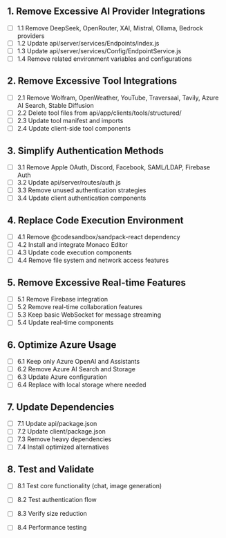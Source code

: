 ## 1. Remove Excessive AI Provider Integrations
- [ ] 1.1 Remove DeepSeek, OpenRouter, XAI, Mistral, Ollama, Bedrock providers
- [ ] 1.2 Update api/server/services/Endpoints/index.js
- [ ] 1.3 Update api/server/services/Config/EndpointService.js
- [ ] 1.4 Remove related environment variables and configurations

## 2. Remove Excessive Tool Integrations
- [ ] 2.1 Remove Wolfram, OpenWeather, YouTube, Traversaal, Tavily, Azure AI Search, Stable Diffusion
- [ ] 2.2 Delete tool files from api/app/clients/tools/structured/
- [ ] 2.3 Update tool manifest and imports
- [ ] 2.4 Update client-side tool components

## 3. Simplify Authentication Methods
- [ ] 3.1 Remove Apple OAuth, Discord, Facebook, SAML/LDAP, Firebase Auth
- [ ] 3.2 Update api/server/routes/auth.js
- [ ] 3.3 Remove unused authentication strategies
- [ ] 3.4 Update client authentication components

## 4. Replace Code Execution Environment
- [ ] 4.1 Remove @codesandbox/sandpack-react dependency
- [ ] 4.2 Install and integrate Monaco Editor
- [ ] 4.3 Update code execution components
- [ ] 4.4 Remove file system and network access features

## 5. Remove Excessive Real-time Features
- [ ] 5.1 Remove Firebase integration
- [ ] 5.2 Remove real-time collaboration features
- [ ] 5.3 Keep basic WebSocket for message streaming
- [ ] 5.4 Update real-time components

## 6. Optimize Azure Usage
- [ ] 6.1 Keep only Azure OpenAI and Assistants
- [ ] 6.2 Remove Azure AI Search and Storage
- [ ] 6.3 Update Azure configuration
- [ ] 6.4 Replace with local storage where needed

## 7. Update Dependencies
- [ ] 7.1 Update api/package.json
- [ ] 7.2 Update client/package.json
- [ ] 7.3 Remove heavy dependencies
- [ ] 7.4 Install optimized alternatives

## 8. Test and Validate
- [ ] 8.1 Test core functionality (chat, image generation)
- [ ] 8.2 Test authentication flow
- [ ] 8.3 Verify size reduction
- [ ] 8.4 Performance testing




